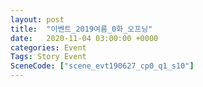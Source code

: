 ```yaml
---
layout: post
title:  "이벤트_2019여름_0화_오프닝"
date:   2020-11-04 03:00:00 +0000
categories: Event
Tags: Story Event
SceneCode: ["scene_evt190627_cp0_q1_s10"]
---
```

